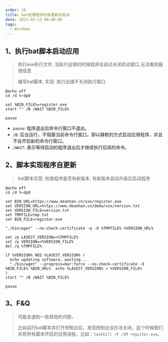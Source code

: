```yaml
---
order: 16
title: bat处理程序的自更新及启动
date: 2023-05-13 00:00:00
tags: 
  - Windows
---
```

## 1、执行bat脚本启动应用

> 执行exe执行文件, 当执行出错的时候程序会自动关闭启动窗口,无法看到报错信息
>
> 编写bat脚本, 实现: 执行出错不关闭执行窗口

```shell script
@echo off
cd /d %~dp0

set %BIN_FILE%=register.exe
start "" /B /WAIT %BIN_FILE%

pause
```

- `pause`: 程序退出后命令行窗口不退出。
- `/B`: 后台运行，不阻塞当前命令行窗口，即以静默的方式启动应用程序，并且不会开启新的命令行窗口。
- `/WAIT`: 表示等待启动的程序退出后才继续执行后续的命令。

## 2、脚本实现程序自更新

> bat脚本实现: 检查程序是否有新版本, 有新版本自动升级后启动程序

```shell script
@echo off
cd /d %~dp0

set BIN_URL=https://www.deanhan.cn/xxx/register.exe
set VERSION_URL=https://www.deanhan.cn/demo/xxx/version.txt
set VERSION_FILE=version.txt
set TMPFILE=tmp.txt
set BIN_FILE=register.exe

"./bin/wget" --no-check-certificate -q -O %TMPFILE% %VERSION_URL%

set /p LASEST_VERSION=<%TMPFILE%
set /p VERSION=<%VERSION_FILE%
del /q %TMPFILE%

if %VERSION% NEQ %LASEST_VERSION% (
  echo updating software, waiting...
  "./bin/wget" --progress=bar:force --no-check-certificate -O %BIN_FILE% %BIN_URL%  echo %LASEST_VERSION% > %VERSION_FILE%
)
start "" /B /WAIT %BIN_FILE%

pause
```

## 3、F&Q

> 可能会遇到一些其他的问题，
>
> 比如运行bat脚本并打开控制台后，发现控制台没办法关闭，这个时候我们杀死所有脚本开启的应用进程，比如：`taskkill /F /IM register.exe`。
